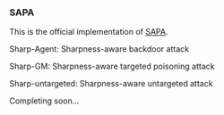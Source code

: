 ### SAPA

This is the official implementation of [SAPA](https://openreview.net/pdf?id=bxITGFPVWh).

Sharp-Agent: Sharpness-aware backdoor attack

Sharp-GM: Sharpness-aware targeted poisoning attack

Sharp-untargeted: Sharpness-aware untargeted attack

Completing soon...
